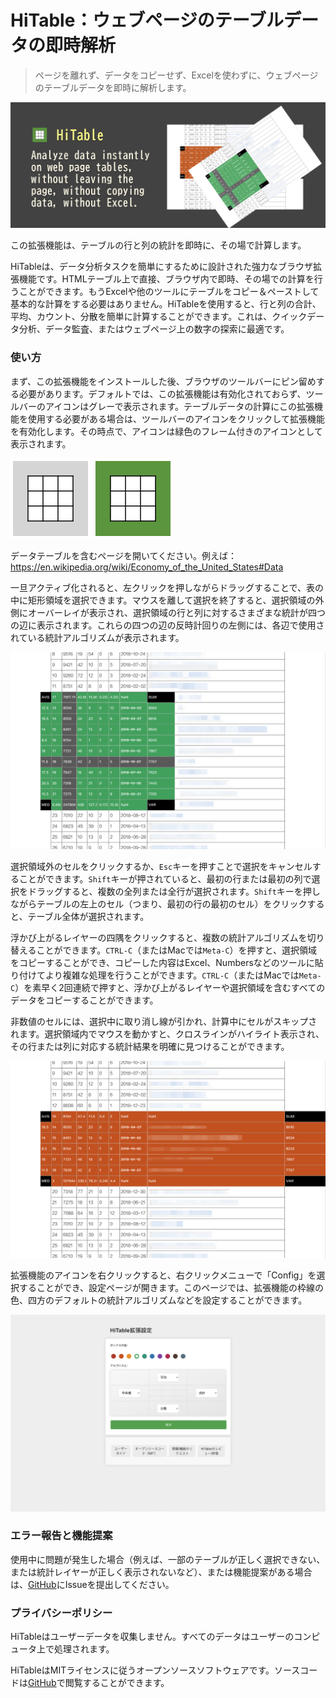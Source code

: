 HiTable：ウェブページのテーブルデータの即時解析
===

> ページを離れず、データをコピーせず、Excelを使わずに、ウェブページのテーブルデータを即時に解析します。

![](assets/tile-1.png)

この拡張機能は、テーブルの行と列の統計を即時に、その場で計算します。

HiTableは、データ分析タスクを簡単にするために設計された強力なブラウザ拡張機能です。HTMLテーブル上で直接、ブラウザ内で即時、その場での計算を行うことができます。もうExcelや他のツールにテーブルをコピー＆ペーストして基本的な計算をする必要はありません。HiTableを使用すると、行と列の合計、平均、カウント、分散を簡単に計算することができます。これは、クイックデータ分析、データ監査、またはウェブページ上の数字の探索に最適です。

### 使い方

まず、この拡張機能をインストールした後、ブラウザのツールバーにピン留めする必要があります。デフォルトでは、この拡張機能は有効化されておらず、ツールバーのアイコンはグレーで表示されます。テーブルデータの計算にこの拡張機能を使用する必要がある場合は、ツールバーのアイコンをクリックして拡張機能を有効化します。その時点で、アイコンは緑色のフレーム付きのアイコンとして表示されます。

![](../assets/inactive.png)
![](../assets/active.png)

データテーブルを含むページを開いてください。例えば：
https://en.wikipedia.org/wiki/Economy_of_the_United_States#Data

一旦アクティブ化されると、左クリックを押しながらドラッグすることで、表の中に矩形領域を選択できます。マウスを離して選択を終了すると、選択領域の外側にオーバーレイが表示され、選択領域の行と列に対するさまざまな統計が四つの辺に表示されます。これらの四つの辺の反時計回りの左側には、各辺で使用されている統計アルゴリズムが表示されます。

![](assets/screenshot-1.png)

選択領域外のセルをクリックするか、`Esc`キーを押すことで選択をキャンセルすることができます。`Shift`キーが押されていると、最初の行または最初の列で選択をドラッグすると、複数の全列または全行が選択されます。`Shift`キーを押しながらテーブルの左上のセル（つまり、最初の行の最初のセル）をクリックすると、テーブル全体が選択されます。

浮かび上がるレイヤーの四隅をクリックすると、複数の統計アルゴリズムを切り替えることができます。`CTRL-C`（またはMacでは`Meta-C`）を押すと、選択領域をコピーすることができ、コピーした内容はExcel、Numbersなどのツールに貼り付けてより複雑な処理を行うことができます。`CTRL-C`（またはMacでは`Meta-C`）を素早く2回連続で押すと、浮かび上がるレイヤーや選択領域を含むすべてのデータをコピーすることができます。

非数値のセルには、選択中に取り消し線が引かれ、計算中にセルがスキップされます。選択領域内でマウスを動かすと、クロスラインがハイライト表示され、その行または列に対応する統計結果を明確に見つけることができます。

![](assets/screenshot-2.png)

拡張機能のアイコンを右クリックすると、右クリックメニューで「Config」を選択することができ、設定ページが開きます。このページでは、拡張機能の枠線の色、四方のデフォルトの統計アルゴリズムなどを設定することができます。

![](assets/config-ja.png)

### エラー報告と機能提案

使用中に問題が発生した場合（例えば、一部のテーブルが正しく選択できない、または統計レイヤーが正しく表示されないなど）、または機能提案がある場合は、[GitHub](https://github.com/wxy/HiTable/issues)にIssueを提出してください。

### プライバシーポリシー

HiTableはユーザーデータを収集しません。すべてのデータはユーザーのコンピュータ上で処理されます。

HiTableはMITライセンスに従うオープンソースソフトウェアです。ソースコードは[GitHub](https://github.com/wxy/HiTable)で閲覧することができます。